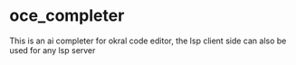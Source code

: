 # oce_completer
This is an ai completer for okral code editor, the lsp client side can also be used for any lsp server
